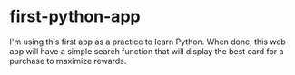 # first-python-app
I'm using this first app as a practice to learn Python. When done, this web app will have a simple search function that will display the best card for a purchase to maximize rewards.
